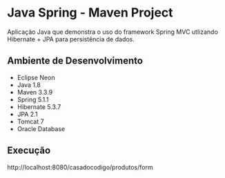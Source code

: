 # Java Spring - Maven Project
  Aplicação Java que demonstra o uso do framework Spring MVC utlizando Hibernate + JPA para persistência de dados.
 
## Ambiente de Desenvolvimento
- Eclipse Neon
- Java 1.8
- Maven 3.3.9
- Spring 5.1.1
- Hibernate 5.3.7
- JPA 2.1
- Tomcat 7
- Oracle Database

## Execução
  http://localhost:8080/casadocodigo/produtos/form
